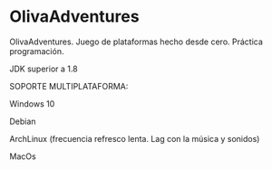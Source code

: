 # OlivaAdventures
OlivaAdventures. Juego de plataformas hecho desde cero. Práctica programación.

JDK superior a 1.8

SOPORTE MULTIPLATAFORMA:

Windows 10

Debian

ArchLinux (frecuencia refresco lenta. Lag con la música y sonidos)

MacOs
